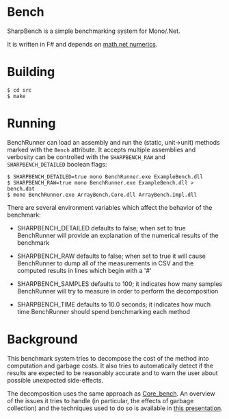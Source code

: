 Bench
=====

SharpBench is a simple benchmarking system for Mono/.Net.

It is written in F# and depends on [math.net
numerics](http://numerics.mathdotnet.com).

# Building

    $ cd src
    $ make

# Running

BenchRunner can load an assembly and run the (static, unit->unit)
methods marked with the `Bench` attribute.  It accepts multiple
assemblies and verbosity can be controlled with the `SHARPBENCH_RAW`
and `SHARPBENCH_DETAILED` boolean flags:

    $ SHARPBENCH_DETAILED=true mono BenchRunner.exe ExampleBench.dll
    $ SHARPBENCH_RAW=true mono BenchRunner.exe ExampleBench.dll > bench.dat
    $ mono BenchRunner.exe ArrayBench.Core.dll ArrayBench.Impl.dll

There are several environment variables which affect the behavior of
the benchmark:

* SHARPBENCH_DETAILED defaults to false; when set to true BenchRunner
  will provide an explanation of the numerical results of the
  benchmark

* SHARPBENCH_RAW defaults to false; when set to true it will cause
  BenchRunner to dump all of the measurements in CSV and the computed
  results in lines which begin with a '#'


* SHARPBENCH_SAMPLES defaults to 100; it indicates how many samples
  BenchRunner will try to measure in order to perform the
  decomposition

* SHARPBENCH_TIME defaults to 10.0 seconds; it indicates how much time
  BenchRunner should spend benchmarking each method

# Background

This benchmark system tries to decompose the cost of the method into
computation and garbage costs. It also tries to automatically detect
if the results are expected to be reasonably accurate and to warn the
user about possible unexpected side-effects.

The decomposition uses the same approach as
[Core_bench](https://github.com/janestreet/core_bench). An overview of
the issues it tries to handle (in particular, the effects of garbage
collection) and the techniques used to do so is available in [this
presentation](http://ocaml.org/meetings/ocaml/2013/slides/james.pdf).

